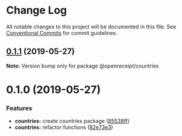 # Change Log

All notable changes to this project will be documented in this file.
See [Conventional Commits](https://conventionalcommits.org) for commit guidelines.

## [0.1.1](https://github.com/openreceipt/source/compare/v0.1.0...v0.1.1) (2019-05-27)

**Note:** Version bump only for package @openreceipt/countries





# 0.1.0 (2019-05-27)


### Features

* **countries:** create countries package ([85538ff](https://github.com/openreceipt/source/commit/85538ff))
* **countries:** refactor functions ([82e73e3](https://github.com/openreceipt/source/commit/82e73e3))
